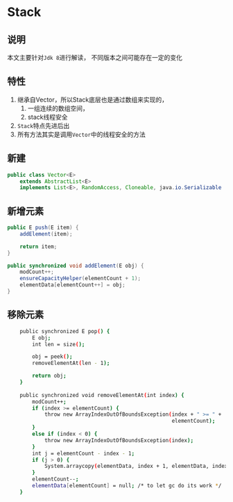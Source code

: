 # Stack

## 说明

本文主要针对`Jdk 8`进行解读， 不同版本之间可能存在一定的变化



## 特性

1. 继承自Vector，所以Stack底层也是通过数组来实现的，
   1. 一组连续的数组空间，
   2. stack线程安全
2. `Stack`特点先进后出
2. 所有方法其实是调用`Vector`中的线程安全的方法



## 新建

~~~java
public class Vector<E>
    extends AbstractList<E>
    implements List<E>, RandomAccess, Cloneable, java.io.Serializable

~~~



## 新增元素

~~~java
public E push(E item) {
    addElement(item);

    return item;
}

public synchronized void addElement(E obj) {
    modCount++;
    ensureCapacityHelper(elementCount + 1);
    elementData[elementCount++] = obj;
}
~~~



## 移除元素

~~~bash
    public synchronized E pop() {
        E obj;
        int len = size();

        obj = peek();
        removeElementAt(len - 1);

        return obj;
    }
    
    public synchronized void removeElementAt(int index) {
        modCount++;
        if (index >= elementCount) {
            throw new ArrayIndexOutOfBoundsException(index + " >= " +
                                                     elementCount);
        }
        else if (index < 0) {
            throw new ArrayIndexOutOfBoundsException(index);
        }
        int j = elementCount - index - 1;
        if (j > 0) {
            System.arraycopy(elementData, index + 1, elementData, index, j);
        }
        elementCount--;
        elementData[elementCount] = null; /* to let gc do its work */
    }
~~~

